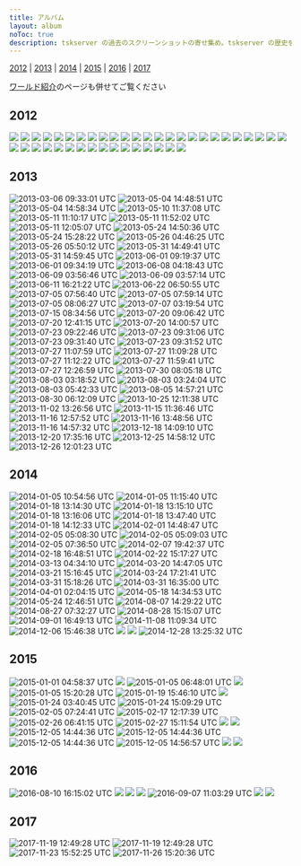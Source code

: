 ```yaml
---
title: アルバム
layout: album
noToc: true
description: tskserver の過去のスクリーンショットの寄せ集め。tskserver の歴史を 2012 年から 2017 年まで写真とともに振り返ります。
---
```


[2012](#2012) | [2013](#2013) | [2014](#2014) | [2015](#2015) | [2016](#2016) | [2017](#2017)

[ワールド紹介](/worlds)のページも併せてご覧ください

## 2012
![](/img/galleries/2012-03-26_19.10.46.png)
![](/img/galleries/2012-03-26_21.32.05.png)
![](/img/galleries/2012-03-28_16.26.23.png)
![](/img/galleries/2012-04-02_21.00.50.png)
![](/img/galleries/2012-08-05_22.38.30.png)
![](/img/galleries/2012-08-05_22.39.12.png)
![](/img/galleries/2012-08-11_18.59.32.png)
![](/img/galleries/2012-08-25_09.37.01.png)
![](/img/galleries/2012-08-25_16.07.18.png)
![](/img/galleries/2012-08-25_23.21.58.png)
![](/img/galleries/2012-08-27_21.43.07.png)
![](/img/galleries/2012-08-29_11.13.23.png)
![](/img/galleries/2012-08-30_07.45.35.png)
![](/img/galleries/2012-08-30_07.46.37.png)
![](/img/galleries/2012-09-09_02.35.40.png)
![](/img/galleries/2012-09-11_20.21.39.png)
![](/img/galleries/2012-09-14_22.02.24.png)
![](/img/galleries/2012-09-14_22.47.24.png)
![](/img/galleries/2012-09-14_22.47.32.png)
![](/img/galleries/2012-09-14_23.28.44.png)
![](/img/galleries/2012-09-14_23.31.37.png)
![](/img/galleries/2012-09-16_02.33.25.png)
![](/img/galleries/2012-10-17_20.06.35.png)
![](/img/galleries/2012-11-08_03.20.22.png)
![](/img/galleries/2012-11-13_19.11.16.png)
![](/img/galleries/2012-11-18_17.49.11.png)
![](/img/galleries/2012-11-21_19.41.34.png)
![](/img/galleries/2012-11-25_13.59.28.png)
![](/img/galleries/2012-11-25_14.19.59.png)
![](/img/galleries/2012-11-25_14.41.17.png)
![](/img/galleries/2012-12-15_01.55.42.png)
![](/img/galleries/2012-12-23_22.02.12.png)
![](/img/galleries/2012-12-25_20.19.26.png)
![](/img/galleries/2012-12-25_20.28.39.png)
![](/img/galleries/2012-12-25_21.22.53.png)
![](/img/galleries/2012-12-25_21.34.45.png)
![](/img/galleries/2012-12-25_22.47.45.png)
![](/img/galleries/2012-12-25_22.52.22.png)
![](/img/galleries/2012-12-25_22.54.07.png)
![](/img/galleries/2012-12-25_22.54.18.png)
![](/img/galleries/2012-12-27_21.10.46.png)

## 2013
![2013-03-06 09:33:01 UTC](https://pbs.twimg.com/media/BEqfvFWCYAAJpNT.jpg)
![2013-05-04 14:48:51 UTC](https://pbs.twimg.com/media/BJbd09zCEAI_LLh.png)
![2013-05-04 14:58:34 UTC](https://pbs.twimg.com/media/BJbgDIBCQAAAnjN.png)
![2013-05-10 11:37:08 UTC](https://pbs.twimg.com/media/BJ5re8MCcAE8XqZ.png)
![2013-05-11 11:10:17 UTC](https://pbs.twimg.com/media/BJ-u7jnCEAAvAhh.png)
![2013-05-11 11:52:02 UTC](https://pbs.twimg.com/media/BJ-4e_dCMAIz5N3.png)
![2013-05-11 12:05:07 UTC](https://pbs.twimg.com/media/BJ-7ey7CEAAQGiR.png)
![2013-05-24 14:50:36 UTC](https://pbs.twimg.com/media/BLCeBiTCUAA_6BO.png)
![2013-05-24 15:28:22 UTC](https://pbs.twimg.com/media/BLCmqvPCQAAbQWO.png)
![2013-05-26 04:46:25 UTC](https://pbs.twimg.com/media/BLKm6s4CMAAh4HN.png)
![2013-05-26 05:50:12 UTC](https://pbs.twimg.com/media/BLK1g9YCIAAnt-V.png)
![2013-05-31 14:49:41 UTC](https://pbs.twimg.com/media/BLmg8W3CEAAQGpU.png)
![2013-05-31 14:59:45 UTC](https://pbs.twimg.com/media/BLmjPuhCcAEa7rJ.png)
![2013-06-01 09:19:37 UTC](https://pbs.twimg.com/media/BLqe_AgCUAA44b9.png)
![2013-06-01 09:34:19 UTC](https://pbs.twimg.com/media/BLqiWiVCMAEORNj.png)
![2013-06-08 04:18:43 UTC](https://pbs.twimg.com/media/BMNdPkGCEAApbye.png)
![2013-06-09 03:56:46 UTC](https://pbs.twimg.com/media/BMShzzhCAAACDgy.png)
![2013-06-09 03:57:14 UTC](https://pbs.twimg.com/media/BMSh6z2CcAEz-Fz.png)
![2013-06-11 16:21:22 UTC](https://pbs.twimg.com/media/BMffapPCYAAnMtq.png)
![2013-06-22 06:50:55 UTC](https://pbs.twimg.com/media/BNWGVrnCcAADqJi.png)
![2013-07-05 07:56:40 UTC](https://pbs.twimg.com/media/BOZSDh-CUAArURL.png)
![2013-07-05 07:59:14 UTC](https://pbs.twimg.com/media/BOZSpG5CcAA128b.png)
![2013-07-05 08:06:27 UTC](https://pbs.twimg.com/media/BOZUStkCMAAKVDF.png)
![2013-07-07 03:19:54 UTC](https://pbs.twimg.com/media/BOil4xWCAAESSMd.png)
![2013-07-15 08:34:56 UTC](https://pbs.twimg.com/media/BPM6to7CMAA37JM.png)
![2013-07-20 09:06:42 UTC](https://pbs.twimg.com/media/BPmx7o5CEAAmi7a.png)
![2013-07-20 12:41:15 UTC](https://pbs.twimg.com/media/BPnjCdtCUAAHqmO.png)
![2013-07-20 14:00:57 UTC](https://pbs.twimg.com/media/BPn1R4qCcAAy_c7.png)
![2013-07-23 09:22:46 UTC](https://pbs.twimg.com/media/BP2SYU9CEAEuMNJ.png)
![2013-07-23 09:31:06 UTC](https://pbs.twimg.com/media/BP2USWeCAAAriGz.png)
![2013-07-23 09:31:40 UTC](https://pbs.twimg.com/media/BP2UajSCIAAzPJT.png)
![2013-07-23 09:31:52 UTC](https://pbs.twimg.com/media/BP2UdmwCAAADm_l.png)
![2013-07-27 11:07:59 UTC](https://pbs.twimg.com/media/BQLQ0niCUAAtHgT.png)
![2013-07-27 11:09:28 UTC](https://pbs.twimg.com/media/BQLRKN8CAAAMIt5.png)
![2013-07-27 11:12:22 UTC](https://pbs.twimg.com/media/BQLR0z8CYAAURSV.png)
![2013-07-27 11:59:41 UTC](https://pbs.twimg.com/media/BQLcpxTCcAAfogc.png)
![2013-07-27 12:26:59 UTC](https://pbs.twimg.com/media/BQLi5pECYAApEwF.png)
![2013-07-30 08:05:18 UTC](https://pbs.twimg.com/media/BQaDxppCMAA6vyG.png)
![2013-08-03 03:18:52 UTC](https://pbs.twimg.com/media/BQtok7HCAAAmaA4.png)
![2013-08-03 03:24:04 UTC](https://pbs.twimg.com/media/BQtpw8wCQAAsmHB.png)
![2013-08-03 05:42:33 UTC](https://pbs.twimg.com/media/BQuJdutCQAAYtJN.png)
![2013-08-05 14:57:21 UTC](https://pbs.twimg.com/media/BQ6boHYCcAA3XBq.png)
![2013-08-30 06:12:09 UTC](https://pbs.twimg.com/media/BS5TKieCQAAGRi7.png)
![2013-10-25 12:11:38 UTC](https://pbs.twimg.com/media/BXa-eS9CcAAkmev.png)
![2013-11-02 13:26:56 UTC](https://pbs.twimg.com/media/BYEcbfHCcAAlu6j.png)
![2013-11-15 11:36:46 UTC](https://pbs.twimg.com/media/BZG_4XaCIAAyzOF.png)
![2013-11-16 12:57:52 UTC](https://pbs.twimg.com/media/BZMcCDaCAAEL5pM.png)
![2013-11-16 13:48:56 UTC](https://pbs.twimg.com/media/BZMnuHGCQAIsPcE.png)
![2013-11-16 14:57:32 UTC](https://pbs.twimg.com/media/BZM3bKKCQAEx-2_.png)
![2013-12-18 14:09:10 UTC](https://pbs.twimg.com/media/BbxfOtwIEAEzdLy.png)
![2013-12-20 17:35:16 UTC](https://pbs.twimg.com/media/Bb8hlJHIgAAXE5N.png)
![2013-12-25 14:58:12 UTC](https://pbs.twimg.com/media/BcVtlJYCQAAJoKn.png)
![2013-12-26 12:01:23 UTC](https://pbs.twimg.com/media/BcaOs3HCUAEFv2v.png)

## 2014
![2014-01-05 10:54:56 UTC](https://pbs.twimg.com/media/BdNfY5nCYAAFMjm.png)
![2014-01-05 11:15:40 UTC](https://pbs.twimg.com/media/BdNkIq3CUAAFd2D.png)
![2014-01-18 13:14:30 UTC](https://pbs.twimg.com/media/BeQ8AHECQAA1ybj.png)
![2014-01-18 13:15:10 UTC](https://pbs.twimg.com/media/BeQ8JxyCAAEDQ8H.png)
![2014-01-18 13:16:06 UTC](https://pbs.twimg.com/media/BeQ8XfaCUAAczqA.png)
![2014-01-18 13:47:40 UTC](https://pbs.twimg.com/media/BeRDlyRCMAAckz8.png)
![2014-01-18 14:12:33 UTC](https://pbs.twimg.com/media/BeRJSV1CAAAmuLz.png)
![2014-02-01 14:48:47 UTC](https://pbs.twimg.com/media/BfZX1sLCcAATiG-.png)
![2014-02-05 05:08:30 UTC](https://pbs.twimg.com/media/Bfr5YbiCcAAGclW.png)
![2014-02-05 05:09:03 UTC](https://pbs.twimg.com/media/Bfr5gceCEAA_scr.png)
![2014-02-05 07:36:50 UTC](https://pbs.twimg.com/media/BfsbVVrCcAAxFdc.png)
![2014-02-07 19:42:37 UTC](https://pbs.twimg.com/media/Bf5UoevCQAAp9s3.png)
![2014-02-18 16:48:51 UTC](https://pbs.twimg.com/media/BgxWWMHCQAAUoDt.png)
![2014-02-22 15:17:27 UTC](https://pbs.twimg.com/media/BhFnyR8CYAAxYD4.png)
![2014-03-13 04:34:10 UTC](https://pbs.twimg.com/media/BilKwh3CUAA3r0x.png)
![2014-03-20 14:47:05 UTC](https://pbs.twimg.com/media/BjLaK_hCUAAXJVL.png)
![2014-03-21 15:16:45 UTC](https://pbs.twimg.com/media/BjQqjW0CEAAUJ3a.png)
![2014-03-24 17:21:41 UTC](https://pbs.twimg.com/media/Bjgj6xiCYAA7Fn9.png)
![2014-03-31 15:18:26 UTC](https://pbs.twimg.com/media/BkEK1fkCQAA9xEV.png)
![2014-03-31 16:35:00 UTC](https://pbs.twimg.com/media/BkEcXG5CUAAA9Zv.png)
![2014-04-01 02:04:15 UTC](https://pbs.twimg.com/media/BkGepyfCUAEzjxi.png)
![2014-05-18 14:34:53 UTC](https://pbs.twimg.com/media/Bn7NLadCUAInZrj.png)
![2014-05-24 12:46:51 UTC](https://pbs.twimg.com/media/BoZt_h-CYAAuXzk.png)
![2014-08-07 14:29:22 UTC](https://pbs.twimg.com/media/BucUsadIAAA5lPo.png)
![2014-08-27 07:32:27 UTC](https://pbs.twimg.com/media/BwB1EGNCEAA7i8U.png)
![2014-08-28 15:15:07 UTC](https://pbs.twimg.com/media/BwIojP9IgAAcVz3.png)
![2014-09-01 16:49:13 UTC](https://pbs.twimg.com/media/Bwdkc0BIgAAp0-I.png)
![2014-11-08 11:09:34 UTC](https://pbs.twimg.com/media/B16i0WyCMAAeVxY.png)
![2014-12-06 15:46:38 UTC](https://pbs.twimg.com/media/B4Lut1JCUAA5wyY.png)
![](/img/galleries/2014-12-22_19.58.11.png)
![](/img/galleries/2014-12-27_04.21.48.png)
![2014-12-28 13:25:32 UTC](https://pbs.twimg.com/media/B58hXMRCMAEtiEx.png)

## 2015
![2015-01-01 04:58:37 UTC](https://pbs.twimg.com/media/B6PTxNCCYAAHk1V.png)
![](/img/galleries/2015-01-05_01.41.12.png)
![2015-01-05 06:48:01 UTC](https://pbs.twimg.com/media/B6kTI0BCMAAolge.png)
![](/img/galleries/2015-01-05_16.40.28.png)
![2015-01-05 15:20:28 UTC](https://pbs.twimg.com/media/B6mIZjwCMAARykO.png)
![2015-01-19 15:46:10 UTC](https://pbs.twimg.com/media/B7uUmJ4CcAIAIfv.png)
![](/img/galleries/2015-01-20_21.51.14.png)
![2015-01-24 03:40:45 UTC](https://pbs.twimg.com/media/B8FeXxGCYAAbT_C.png)
![2015-01-24 15:09:29 UTC](https://pbs.twimg.com/media/B8H8FmvCMAEYbov.png)
![2015-02-05 07:24:41 UTC](https://pbs.twimg.com/media/B9EEzmSCUAA3PBX.png)
![2015-02-17 12:17:39 UTC](https://pbs.twimg.com/media/B-C6-ggCAAAIg0p.png)
![2015-02-26 06:41:15 UTC](https://pbs.twimg.com/media/B-wECB8W8AA2mn4.png)
![2015-02-27 15:11:54 UTC](https://pbs.twimg.com/media/B-3Cwj0WkAEl92P.png)
![](/img/galleries/2015-12-05_22.26.22.png)
![](/img/galleries/2015-12-05_22.26.28.png)
![2015-12-05 14:44:36 UTC](https://pbs.twimg.com/media/CVeC1thUwAEK8OJ.png)
![2015-12-05 14:44:36 UTC](https://pbs.twimg.com/media/CVeCvc2UsAA2WuG.png)
![2015-12-05 14:44:36 UTC](https://pbs.twimg.com/media/CVeCxm5VEAAJqhu.png)
![2015-12-05 14:56:57 UTC](https://pbs.twimg.com/media/CVeF5-LUkAQrx7G.png)
![](/img/galleries/2015-12-12_13.52.34.png)
![](/img/galleries/2015-12-28_15.47.51.png)

## 2016
![2016-08-10 16:15:02 UTC](https://pbs.twimg.com/media/Cpgrt7RUAAIFMSv.jpg)
![](/img/galleries/2016-08-11_00.30.00.png)
![](/img/galleries/2016-08-12_01.41.03.png)
![](/img/galleries/2016-08-29_00.40.39.png)
![2016-09-07 11:03:29 UTC](https://pbs.twimg.com/media/CrvxB4jUEAAsrMw.jpg)
![](/img/galleries/2016-11-24_12.11.31.png)
![](/img/galleries/2016-11-24_14.33.02.png)

## 2017
![2017-11-19 12:49:28 UTC](https://pbs.twimg.com/media/DO_xgf5VwAAtVFQ.jpg)
![2017-11-19 12:49:28 UTC](https://pbs.twimg.com/media/DO_xfIkU8AAq8iS.jpg)
![2017-11-23 15:52:25 UTC](https://pbs.twimg.com/media/DPVB2l6V4AAl-X4.jpg)
![2017-11-26 15:20:36 UTC](https://pbs.twimg.com/media/DPkXVWBUMAIpGBt.jpg)


<script>
$('.album img').each(function(x,elm){
  elm.addEventListener('click', function(e){
    location.href = elm.src;
  }.bind(elm));
});
</script>
